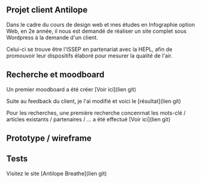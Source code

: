 ## Projet client Antilope

Dans le cadre du cours de design web et mes études en Infographie option Web, en 2e année, il nous est demandé de réaliser un site complet sous Wordpress
à la demande d'un client.

Celui-ci se trouve être l'ISSEP en partenariat avec la HEPL, afin de promouvoir leur dispositifs élaboré pour mesurer la qualité de l'air.


## Recherche et moodboard

Un premier moodboard a été créer [Voir ici](lien git)

Suite au feedback du client, je l'ai modifié et voici le [résultat](lien git)

Pour les recherches, une première recherche concenrnat les mots-clé / articles existants / partenaires / ... a été effectué [Voir ici](lien git)


## Prototype / wireframe


## Tests







Visitez le site [Antilope Breathe](lien git)










